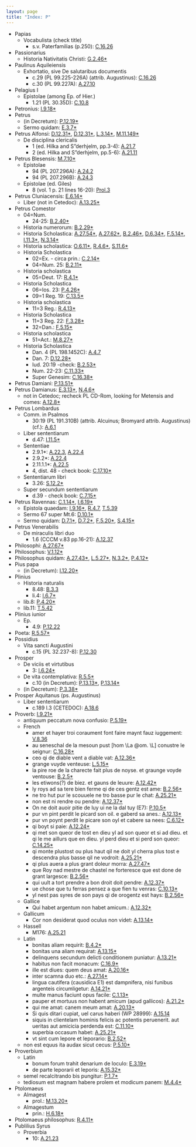 ```yaml
---
layout: page
title: "Index: P"
---
```



 - Papias
   - Vocabulista (check title)
     - s.v. Paterfamilias (p.250): [C.16.26](../mirador.html?c=C.16&p=26)
 - Passionarius
   - Historia Nativitatis Christi: [G.2.46\*](../mirador.html?c=G.2&p=46)
 - Paulinus Aquileiensis
   - Exhortatio, sive De salutaribus documentis
     - c.29 (PL 99.225-226A) (attrib. Augustinus): [C.16.26](../mirador.html?c=C.16&p=26)
     - c.30 (PL 99.227A): [A.27.10](../mirador.html?c=A.27&p=10)
 - Pelagius I
   - Epistolae (among Ep. of Hier.)
     - 1.21 (PL 30.35D): [C.10.8](../mirador.html?c=C.10&p=8)
 - Petronius: [I.9.18\*](../mirador.html?c=I.9&p=18)
 - Petrus
   - (in Decretum): [P.12.19\*](../mirador.html?c=P.12&p=19)
   - Sermo quidam: [E.3.7\*](../mirador.html?c=E.3&p=7)
 - Petrus Alfonsi: [D.12.31\*](../mirador.html?c=D.12&p=31), [D.12.31\*](../mirador.html?c=D.12&p=31), [L.3.14\*](../mirador.html?c=L.3&p=14), [M.11.149\*](../mirador.html?c=M.11&p=149)
   - De disciplina clericalis
     - 1 (ed. Hilka and S”derhjelm, pp.3-4): [A.21.7](../mirador.html?c=A.21&p=7)
     - 2 (ed. Hilka and S”derhjelm, pp.5-6): [A.21.11](../mirador.html?c=A.21&p=11)
 - Petrus Blesensis: [M.7.10\*](../mirador.html?c=M.7&p=10)
   - Epistolae
     - 94 (PL 207.296A): [A.24.2](../mirador.html?c=A.24&p=2)
     - 94 (PL 207.296B): [A.24.3](../mirador.html?c=A.24&p=3)
   - Epistolae (ed. Giles)
     -  8 (vol. 1 p. 21 lines 16-20): [Prol.3](../mirador.html?c=0PROL&p=3)
 - Petrus Cluniacensis: [E.6.14\*](../mirador.html?c=E.6&p=14)
   - Liber (not in Cetedoc): [A.13.25\*](../mirador.html?c=A.13&p=25)
 - Petrus Comestor
   - 04=Num.
     - 24-25: [B.2.40\*](../mirador.html?c=B.2&p=40)
   - Historia numerorum: [B.2.29\*](../mirador.html?c=B.2&p=29)
   - Historia Scholastica: [A.27.54\*](../mirador.html?c=A.27&p=54), [A.27.62\*](../mirador.html?c=A.27&p=62), [B.2.46\*](../mirador.html?c=B.2&p=46), [D.6.34\*](../mirador.html?c=D.6&p=34), [F.5.14\*](../mirador.html?c=F.5&p=14), [I.11.3\*](../mirador.html?c=I.11&p=3), [N.3.14\*](../mirador.html?c=N.3&p=14)
   - Historia scholastica: [O.6.11\*](../mirador.html?c=O.6&p=11), [R.4.6\*](../mirador.html?c=R.4&p=6), [S.11.6\*](../mirador.html?c=S.11&p=6)
   - Historia Scholastica
     - 02=Ex. - circa prin.: [C.2.14\*](../mirador.html?c=C.2&p=14)
     - 04=Num. 25: [B.2.11\*](../mirador.html?c=B.2&p=11)
   - Historia scholastica
     - 05=Deut. 17: [R.4.1\*](../mirador.html?c=R.4&p=1)
   - Historia Scholastica
     - 06=Ios. 23: [P.4.26\*](../mirador.html?c=P.4&p=26)
     - 09=1 Reg. 19: [C.13.5\*](../mirador.html?c=C.13&p=5)
   - Historia scholastica
     - 11=3 Reg.: [R.4.13\*](../mirador.html?c=R.4&p=13)
   - Historia Scholastica
     - 11=3 Reg. 22: [F.3.28\*](../mirador.html?c=F.3&p=28)
     - 32=Dan.: [F.5.15\*](../mirador.html?c=F.5&p=15)
   - Historia scholastica
     - 51=Act.: [M.8.27\*](../mirador.html?c=M.8&p=27)
   - Historia Scholastica
     - Dan. 4 (PL 198.1452C): [A.4.7](../mirador.html?c=A.4&p=7)
     - Dan. 7: [D.12.28\*](../mirador.html?c=D.12&p=28)
     - Iud. 20:19 -check: [B.2.53\*](../mirador.html?c=B.2&p=53)
     - Num. 22-23: [C.11.33\*](../mirador.html?c=C.11&p=33)
     - Super Genesim: [C.16.38\*](../mirador.html?c=C.16&p=38)
 - Petrus Damiani: [P.13.51\*](../mirador.html?c=P.13&p=51)
 - Petrus Damianus: [E.3.13\*](../mirador.html?c=E.3&p=13), [N.4.6\*](../mirador.html?c=N.4&p=6)
   - not in Cetedoc; recheck PL CD-Rom, looking for Metensis and comes: [A.12.8\*](../mirador.html?c=A.12&p=8)
 - Petrus Lombardus
   - Comm. in Psalmos
     - 30:19 (PL 191.310B) (attrib. Alcuinus; Bromyard attrib. Augustinus) (cf.): [A.6.1](../mirador.html?c=A.6&p=1)
   - Liber sententiarum
     - d.47: [I.11.5\*](../mirador.html?c=I.11&p=5)
   - Sententiae
     - 2.9.1\*: [A.22.3](../mirador.html?c=A.22&p=3), [A.22.4](../mirador.html?c=A.22&p=4)
     - 2.9.2\*: [A.22.4](../mirador.html?c=A.22&p=4)
     - 2.11.1.1\*: [A.22.5](../mirador.html?c=A.22&p=5)
     - 4, dist. 48 - check book: [C.17.10\*](../mirador.html?c=C.17&p=10)
   - Sententiarum libri
     - 3.26: [S.12.2\*](../mirador.html?c=S.12&p=2)
   - Super secundum sententiarum
     - d.39 - check book: [C.7.15\*](../mirador.html?c=C.7&p=15)
 - Petrus Ravennas: [C.1.14\*](../mirador.html?c=C.1&p=14), [I.6.19\*](../mirador.html?c=I.6&p=19)
   - Epistola quaedam: [I.9.16\*](../mirador.html?c=I.9&p=16), [R.4.7](../mirador.html?c=R.4&p=7), [T.5.39](../mirador.html?c=T.5&p=39)
   - Sermo 67 super Mt.6: [D.10.1\*](../mirador.html?c=D.10&p=1)
   - Sermo quidam: [D.7.1\*](../mirador.html?c=D.7&p=1), [D.7.2\*](../mirador.html?c=D.7&p=2), [F.5.20\*](../mirador.html?c=F.5&p=20), [S.4.15\*](../mirador.html?c=S.4&p=15)
 - Petrus Venerabilis
   - De miraculis libri duo
     - 1.6 (CCCM v.83 pp.16-21): [A.12.37](../mirador.html?c=A.12&p=37)
 - Philosophi: [A.27.67\*](../mirador.html?c=A.27&p=67)
 - Philosophus: [V.1.12\*](../mirador.html?c=V.1&p=12)
 - Philosophus quidam: [A.27.43\*](../mirador.html?c=A.27&p=43), [L.5.27\*](../mirador.html?c=L.5&p=27), [N.3.2\*](../mirador.html?c=N.3&p=2), [P.4.12\*](../mirador.html?c=P.4&p=12)
 - Pius papa
   - (in Decretum): [I.12.20\*](../mirador.html?c=I.12&p=20)
 - Plinius
   - Historia naturalis
     - 8.48: [B.3.3](../mirador.html?c=B.3&p=3)
     - li.4: [I.6.7\*](../mirador.html?c=I.6&p=7)
   - lib.8: [P.4.20\*](../mirador.html?c=P.4&p=20)
   - lib.11: [T.5.42](../mirador.html?c=T.5&p=42)
 - Plinius iunior
   - Ep.
     - 4.9: [P.12.22](../mirador.html?c=P.12&p=22)
 - Poeta: [R.5.57\*](../mirador.html?c=R.5&p=57)
 - Possidius
   - Vita sancti Augustini
     - c.15 (PL 32.237-8): [P.12.30](../mirador.html?c=P.12&p=30)
 - Prosper
   - De viciis et virtutibus
     - 3: [I.6.24\*](../mirador.html?c=I.6&p=24)
   - De vita contemplativa: [R.5.5\*](../mirador.html?c=R.5&p=5)
     - c.10 (in Decretum): [P.13.13\*](../mirador.html?c=P.13&p=13), [P.13.14\*](../mirador.html?c=P.13&p=14)
   - (in Decretum): [P.3.38\*](../mirador.html?c=P.3&p=38)
 - Prosper Aquitanus (ps. Augustinus)
   - Liber sententiarum
     - c.189 l.3 (CETEDOC): [A.18.6](../mirador.html?c=A.18&p=6)
 - Proverb: [I.9.21\*](../mirador.html?c=I.9&p=21)
   - antiquum peccatum nova confusio: [P.5.19\*](../mirador.html?c=P.5&p=19)
   - French
     - amer et hayer troi coraument font faire maynt fauz iuggement: [V.8.36](../mirador.html?c=V.8&p=36)
     - au seneschal de la mesoun pust [hom \La @om. \L] conustre le seignur: [C.16.28\*](../mirador.html?c=C.16&p=28)
     - ceo qi de diable vent a diable vat: [A.12.36\*](../mirador.html?c=A.12&p=36)
     - grange vuyde venteuse: [L.5.15\*](../mirador.html?c=L.5&p=15)
     - la pire roe de la charecte fait plus de noyse. et graunge voyde ventouse: [B.2.5\*](../mirador.html?c=B.2&p=5)
     - les etiwons(?) de biez. et gauns de leuure: [A.12.42\*](../mirador.html?c=A.12&p=42)
     - ly roys ad sa tere bien ferme qi de ces gentz est ame: [B.2.56\*](../mirador.html?c=B.2&p=56)
     - ne tro hut pur le scouuele ne tro basse pur le chat: [A.25.21\*](../mirador.html?c=A.25&p=21)
     - non est ni rendre ou pendre: [A.12.37\*](../mirador.html?c=A.12&p=37)
     - On ne doit auoir pitie de luy ui ne la dal tuy (E7): [P.10.5\*](../mirador.html?c=P.10&p=5)
     - pur vn pint perdit le picard son oil. e gaberd sa anes.: [A.12.13\*](../mirador.html?c=A.12&p=13)
     - pur vn poynt perdit le picare son oyl et cabere sa nees: [C.6.12\*](../mirador.html?c=C.6&p=12)
     - qi boyt si paie: [A.12.24\*](../mirador.html?c=A.12&p=24)
     - qi met son queor de tost en dieu yl ad son queor et si ad dieu. et qi le me aillurs que en dieu. yl perd dieu et si perd son queor: [C.14.25\*](../mirador.html?c=C.14&p=25)
     - qi monte plustost ou plus haut qil ne doit yl cherra plus tost e descendra plus basse qil ne vodroit: [A.25.21\*](../mirador.html?c=A.25&p=21)
     - qi plus auera a plus grant doleur morra: [A.27.47\*](../mirador.html?c=A.27&p=47)
     - que Roy nad mestre de chastel ne forteresce que est done de grant largesce: [B.2.56\*](../mirador.html?c=B.2&p=56)
     - qui uult a tort prendre a bon droit doit pendre: [A.12.37\*](../mirador.html?c=A.12&p=37)
     - ue chose que tu ferras pensez a que fien tu venras: [C.10.13\*](../mirador.html?c=C.10&p=13)
     - yl nest pas syres de son pays qi de orogentz est hays: [B.2.56\*](../mirador.html?c=B.2&p=56)
   - Gallice
     - Qui habet argentum non habet amicum.: [A.12.32\*](../mirador.html?c=A.12&p=32)
   - Gallicum
     - Cor non desiderat quod oculus non videt: [A.13.14\*](../mirador.html?c=A.13&p=14)
   - Hassell
     - M176: [A.25.21](../mirador.html?c=A.25&p=21)
   - Latin
     - bonitas aliam requirit: [B.4.2\*](../mirador.html?c=B.4&p=2)
     - bonitas una aliam requirat: [A.13.15\*](../mirador.html?c=A.13&p=15)
     - delinquens secundum delicti conditionem puniatur: [A.13.21\*](../mirador.html?c=A.13&p=21)
     - habitus non facit monacum: [C.16.9\*](../mirador.html?c=C.16&p=9)
     - ille est diues: quem deus amat: [A.20.16\*](../mirador.html?c=A.20&p=16)
     - inter scamna duo etc.: [A.27.14\*](../mirador.html?c=A.27&p=14)
     - lingua cautifera (causidica E1) est dampnifera, nisi funibus argenteis circumligetur: [A.14.21\*](../mirador.html?c=A.14&p=21)
     - multe manus faciunt opus facile: [C.1.13\*](../mirador.html?c=C.1&p=13)
     - pauper et mortuus non habent amicum (apud gallicos): [A.21.2\*](../mirador.html?c=A.21&p=2)
     - qui me amat: canem meum amat: [A.20.13\*](../mirador.html?c=A.20&p=13)
     - Si quis ditari cupiat, uel carus haberi (WP 28999): [A.15.14](../mirador.html?c=A.15&p=14)
     - siquis in clientelam hominis felicis ac potentis peruenerit. aut ueritas aut amicicia perdenda est: [C.11.10\*](../mirador.html?c=C.11&p=10)
     - superbia occasum habet: [A.25.21\*](../mirador.html?c=A.25&p=21)
     - vt sint cum lepore et leporario: [B.2.52\*](../mirador.html?c=B.2&p=52)
   - non est equus ita audax sicut cecus: [P.5.10\*](../mirador.html?c=P.5&p=10)
 - Proverbium
   - Latin
     - bonum forum trahit denarium de loculo: [E.3.19\*](../mirador.html?c=E.3&p=19)
     - de parte leporarii et leporis: [A.15.32\*](../mirador.html?c=A.15&p=32)
   - semel recalcitrando bis pungitur: [P.1.7\*](../mirador.html?c=P.1&p=7)
   - tediosum est magnam habere prolem et modicum panem: [M.4.4\*](../mirador.html?c=M.4&p=4)
 - Ptolomaeus
   - Almagest
     - prol.: [M.13.20\*](../mirador.html?c=M.13&p=20)
   - Almagestum
     - prin.: [H.6.18\*](../mirador.html?c=H.6&p=18)
 - Ptolomaeus philosophus: [R.4.11\*](../mirador.html?c=R.4&p=11)
 - Publilius Syrus
   - Proverbia
     - 10: [A.21.23](../mirador.html?c=A.21&p=23)
